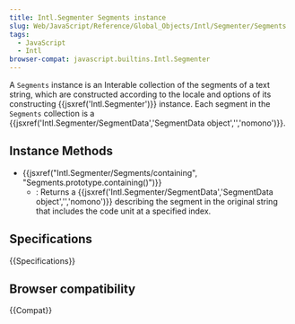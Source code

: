 ```yaml
---
title: Intl.Segmenter Segments instance
slug: Web/JavaScript/Reference/Global_Objects/Intl/Segmenter/Segments
tags:
  - JavaScript
  - Intl
browser-compat: javascript.builtins.Intl.Segmenter
---
```


A `Segments` instance is an Interable collection of the segments of a text string, which are constructed according to the locale and options of its constructing {{jsxref('Intl.Segmenter')}} instance.  Each segment in the `Segments` collection is a {{jsxref('Intl.Segmenter/SegmentData','SegmentData object','','nomono')}}.


## Instance Methods

- {{jsxref("Intl.Segmenter/Segments/containing", "Segments.prototype.containing()")}}
  - : Returns a {{jsxref('Intl.Segmenter/SegmentData','SegmentData object','','nomono')}} describing the segment in the original string that includes the code unit at a specified index.


## Specifications

{{Specifications}}

## Browser compatibility

{{Compat}}
